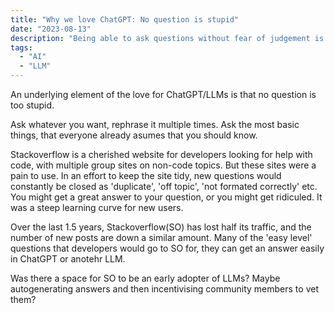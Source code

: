 ```yaml
---
title: "Why we love ChatGPT: No question is stupid"
date: "2023-08-13"
description: "Being able to ask questions without fear of judgement is powerful. So what happens to answer sites that used human generated content"
tags: 
  - "AI"
  - "LLM"
---
```


An underlying element of the love for ChatGPT/LLMs is that no question is too stupid. 

Ask whatever you want, rephrase it multiple times. Ask the most basic things, that everyone already asumes that you should know. 

Stackoverflow is a cherished website for developers looking for help with code, with multiple group sites on non-code topics. But these sites were a pain to use. In an effort to keep the site tidy, new questions would constantly be closed as 'duplicate', 'off topic', 'not formated correctly' etc. You might get a great answer to your question, or you might get ridiculed. It was a steep learning curve for new users.

Over the last 1.5 years, Stackoverflow(SO) has lost half its traffic, and the number of new posts are down a similar amount. Many of the 'easy level' questions that developers would go to SO for, they can get an answer easily in ChatGPT or anotehr LLM.

Was there a space for SO to be an early adopter of LLMs? Maybe autogenerating answers and then incentivising community members to vet them?
